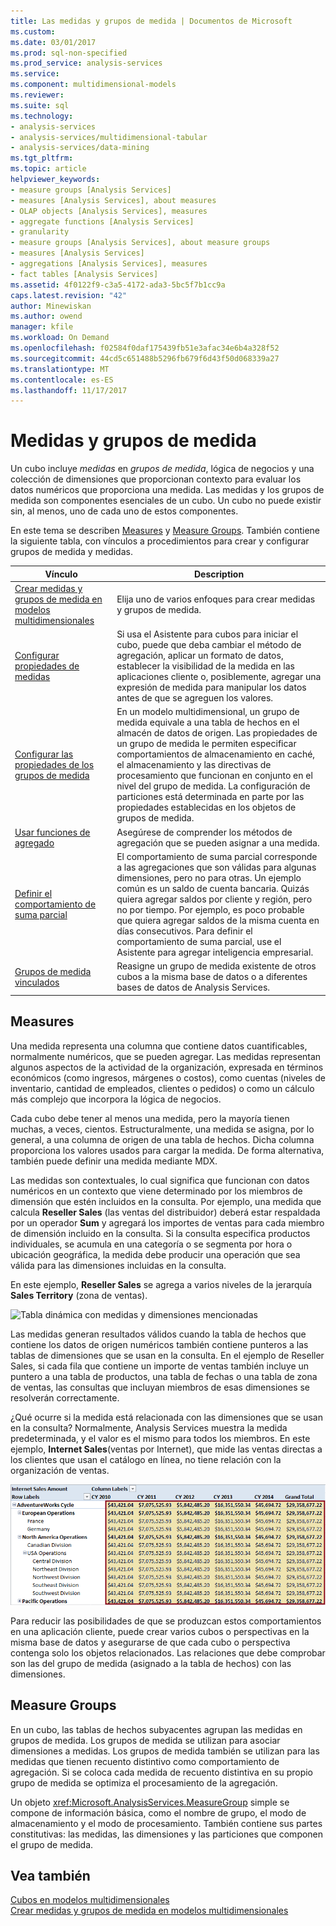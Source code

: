 ```yaml
---
title: Las medidas y grupos de medida | Documentos de Microsoft
ms.custom: 
ms.date: 03/01/2017
ms.prod: sql-non-specified
ms.prod_service: analysis-services
ms.service: 
ms.component: multidimensional-models
ms.reviewer: 
ms.suite: sql
ms.technology:
- analysis-services
- analysis-services/multidimensional-tabular
- analysis-services/data-mining
ms.tgt_pltfrm: 
ms.topic: article
helpviewer_keywords:
- measure groups [Analysis Services]
- measures [Analysis Services], about measures
- OLAP objects [Analysis Services], measures
- aggregate functions [Analysis Services]
- granularity
- measure groups [Analysis Services], about measure groups
- measures [Analysis Services]
- aggregations [Analysis Services], measures
- fact tables [Analysis Services]
ms.assetid: 4f0122f9-c3a5-4172-ada3-5bc5f7b1cc9a
caps.latest.revision: "42"
author: Minewiskan
ms.author: owend
manager: kfile
ms.workload: On Demand
ms.openlocfilehash: f02584f0daf175439fb51e3afac34e6b4a328f52
ms.sourcegitcommit: 44cd5c651488b5296fb679f6d43f50d068339a27
ms.translationtype: MT
ms.contentlocale: es-ES
ms.lasthandoff: 11/17/2017
---
```

# <a name="measures-and-measure-groups"></a>Medidas y grupos de medida
  Un cubo incluye *medidas* en *grupos de medida*, lógica de negocios y una colección de dimensiones que proporcionan contexto para evaluar los datos numéricos que proporciona una medida. Las medidas y los grupos de medida son componentes esenciales de un cubo. Un cubo no puede existir sin, al menos, uno de cada uno de estos componentes.  
  
 En este tema se describen [Measures](#bkmk_measure) y [Measure Groups](#bkmk_mg). También contiene la siguiente tabla, con vínculos a procedimientos para crear y configurar grupos de medida y medidas.  
  
|**Vínculo**|**Description**|  
|--------------|---------------------|  
|[Crear medidas y grupos de medida en modelos multidimensionales](../../analysis-services/multidimensional-models/create-measures-and-measure-groups-in-multidimensional-models.md)|Elija uno de varios enfoques para crear medidas y grupos de medida.|  
|[Configurar propiedades de medidas](../../analysis-services/multidimensional-models/configure-measure-properties.md)|Si usa el Asistente para cubos para iniciar el cubo, puede que deba cambiar el método de agregación, aplicar un formato de datos, establecer la visibilidad de la medida en las aplicaciones cliente o, posiblemente, agregar una expresión de medida para manipular los datos antes de que se agreguen los valores.|  
|[Configurar las propiedades de los grupos de medida](../../analysis-services/multidimensional-models/configure-measure-group-properties.md)|En un modelo multidimensional, un grupo de medida equivale a una tabla de hechos en el almacén de datos de origen. Las propiedades de un grupo de medida le permiten especificar comportamientos de almacenamiento en caché, el almacenamiento y las directivas de procesamiento que funcionan en conjunto en el nivel del grupo de medida. La configuración de particiones está determinada en parte por las propiedades establecidas en los objetos de grupos de medida.|  
|[Usar funciones de agregado](../../analysis-services/multidimensional-models/use-aggregate-functions.md)|Asegúrese de comprender los métodos de agregación que se pueden asignar a una medida.|  
|[Definir el comportamiento de suma parcial](../../analysis-services/multidimensional-models/define-semiadditive-behavior.md)|El comportamiento de suma parcial corresponde a las agregaciones que son válidas para algunas dimensiones, pero no para otras. Un ejemplo común es un saldo de cuenta bancaria. Quizás quiera agregar saldos por cliente y región, pero no por tiempo. Por ejemplo, es poco probable que quiera agregar saldos de la misma cuenta en días consecutivos. Para definir el comportamiento de suma parcial, use el Asistente para agregar inteligencia empresarial.|  
|[Grupos de medida vinculados](../../analysis-services/multidimensional-models/linked-measure-groups.md)|Reasigne un grupo de medida existente de otros cubos a la misma base de datos o a diferentes bases de datos de Analysis Services.|  
  
##  <a name="bkmk_measure"></a> Measures  
 Una medida representa una columna que contiene datos cuantificables, normalmente numéricos, que se pueden agregar. Las medidas representan algunos aspectos de la actividad de la organización, expresada en términos económicos (como ingresos, márgenes o costos), como cuentas (niveles de inventario, cantidad de empleados, clientes o pedidos) o como un cálculo más complejo que incorpora la lógica de negocios.  
  
 Cada cubo debe tener al menos una medida, pero la mayoría tienen muchas, a veces, cientos. Estructuralmente, una medida se asigna, por lo general, a una columna de origen de una tabla de hechos. Dicha columna proporciona los valores usados para cargar la medida. De forma alternativa, también puede definir una medida mediante MDX.  
  
 Las medidas son contextuales, lo cual significa que funcionan con datos numéricos en un contexto que viene determinado por los miembros de dimensión que estén incluidos en la consulta. Por ejemplo, una medida que calcula **Reseller Sales** (las ventas del distribuidor) deberá estar respaldada por un operador **Sum** y agregará los importes de ventas para cada miembro de dimensión incluido en la consulta. Si la consulta especifica productos individuales, se acumula en una categoría o se segmenta por hora o ubicación geográfica, la medida debe producir una operación que sea válida para las dimensiones incluidas en la consulta.  
  
 En este ejemplo, **Reseller Sales** se agrega a varios niveles de la jerarquía **Sales Territory** (zona de ventas).  
  
 ![Tabla dinámica con medidas y dimensiones mencionadas](../../analysis-services/multidimensional-models/media/ssas-keyconcepts-pivot1-measures-dimensions.png "tabla dinámica con medidas y dimensiones que se menciona dónde se encuentra")  
  
 Las medidas generan resultados válidos cuando la tabla de hechos que contiene los datos de origen numéricos también contiene punteros a las tablas de dimensiones que se usan en la consulta. En el ejemplo de Reseller Sales, si cada fila que contiene un importe de ventas también incluye un puntero a una tabla de productos, una tabla de fechas o una tabla de zona de ventas, las consultas que incluyan miembros de esas dimensiones se resolverán correctamente.  
  
 ¿Qué ocurre si la medida está relacionada con las dimensiones que se usan en la consulta? Normalmente, Analysis Services muestra la medida predeterminada, y el valor es el mismo para todos los miembros. En este ejemplo, **Internet Sales**(ventas por Internet), que mide las ventas directas a los clientes que usan el catálogo en línea, no tiene relación con la organización de ventas.  
  
 ![Valores de la medida de tabla dinámica que muestra repetidas](../../analysis-services/multidimensional-models/media/ssas-unrelatedmeasure.PNG "valores de medida de la tabla dinámica que muestra repetidos")  
  
 Para reducir las posibilidades de que se produzcan estos comportamientos en una aplicación cliente, puede crear varios cubos o perspectivas en la misma base de datos y asegurarse de que cada cubo o perspectiva contenga solo los objetos relacionados. Las relaciones que debe comprobar son las del grupo de medida (asignado a la tabla de hechos) con las dimensiones.  
  
##  <a name="bkmk_mg"></a> Measure Groups  
 En un cubo, las tablas de hechos subyacentes agrupan las medidas en grupos de medida. Los grupos de medida se utilizan para asociar dimensiones a medidas. Los grupos de medida también se utilizan para las medidas que tienen recuento distintivo como comportamiento de agregación. Si se coloca cada medida de recuento distintiva en su propio grupo de medida se optimiza el procesamiento de la agregación.  
  
 Un objeto <xref:Microsoft.AnalysisServices.MeasureGroup> simple se compone de información básica, como el nombre de grupo, el modo de almacenamiento y el modo de procesamiento. También contiene sus partes constitutivas: las medidas, las dimensiones y las particiones que componen el grupo de medida.  
  
## <a name="see-also"></a>Vea también  
 [Cubos en modelos multidimensionales](../../analysis-services/multidimensional-models/cubes-in-multidimensional-models.md)   
 [Crear medidas y grupos de medida en modelos multidimensionales](../../analysis-services/multidimensional-models/create-measures-and-measure-groups-in-multidimensional-models.md)  
  
  
